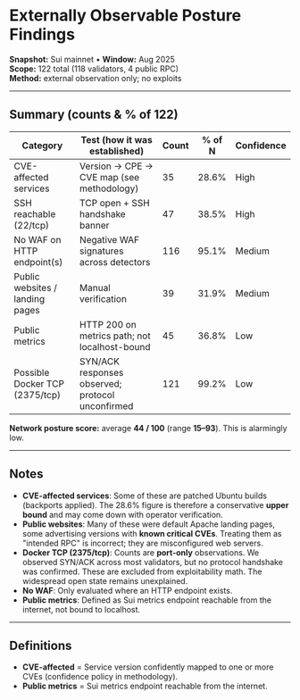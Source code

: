 # Externally Observable Posture Findings

**Snapshot:** Sui mainnet • **Window:** Aug 2025  
**Scope:** 122 total (118 validators, 4 public RPC)  
**Method:** external observation only; no exploits

---

## Summary (counts & % of 122)

| Category | Test (how it was established) | Count | % of N | Confidence |
| --- | --- | --- | --- | --- |
| CVE-affected services | Version → CPE → CVE map (see methodology) | 35 | 28.6% | High |
| SSH reachable (22/tcp) | TCP open + SSH handshake banner | 47 | 38.5% | High |
| No WAF on HTTP endpoint(s) | Negative WAF signatures across detectors | 116 | 95.1% | Medium |
| Public websites / landing pages | Manual verification | 39 | 31.9% | Medium |
| Public metrics | HTTP 200 on metrics path; not localhost-bound | 45 | 36.8% | Low |
| Possible Docker TCP (2375/tcp) | SYN/ACK responses observed; protocol unconfirmed | 121 | 99.2% | Low |

**Network posture score:** average **44 / 100** (range **15–93**). This is alarmingly low.

---

## Notes

- **CVE-affected services**: Some of these are patched Ubuntu builds (backports applied). The 28.6% figure is therefore a conservative **upper bound** and may come down with operator verification.  
- **Public websites**: Many of these were default Apache landing pages, some advertising versions with **known critical CVEs**. Treating them as "intended RPC" is incorrect; they are misconfigured web servers.  
- **Docker TCP (2375/tcp)**: Counts are **port-only** observations. We observed SYN/ACK across most validators, but no protocol handshake was confirmed. These are excluded from exploitability math. The widespread open state remains unexplained.  
- **No WAF**: Only evaluated where an HTTP endpoint exists.  
- **Public metrics**: Defined as Sui metrics endpoint reachable from the internet, not bound to localhost.  

---

## Definitions

- **CVE-affected** = Service version confidently mapped to one or more CVEs (confidence policy in methodology).  
- **Public metrics** = Sui metrics endpoint reachable from the internet.  

